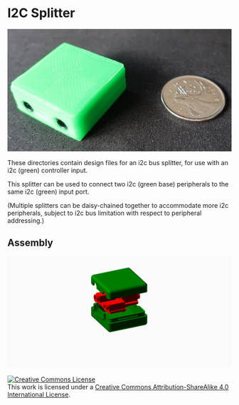# I2C Splitter

![I2C Splitter](images/i2c_splitter.png)

These directories contain design files for an i2c bus splitter, for use with an i2c (green) controller input.

This splitter can be used to connect two i2c (green base) peripherals to the same i2c (green) input port.

(Multiple splitters can be daisy-chained together to accommodate more i2c peripherals, subject to i2c bus limitation
with respect to peripheral addressing.)

## Assembly                                                                                                                                       

![Exploded View](images/i2c_splitter_exploded_view.png)  

<a rel="license" href="http://creativecommons.org/licenses/by-sa/4.0/">
<img alt="Creative Commons License" style="border-width:0" src="https://i.creativecommons.org/l/by-sa/4.0/88x31.png" />
</a><br />This work is licensed under a <a rel="license" href="http://creativecommons.org/licenses/by-sa/4.0/">
Creative Commons Attribution-ShareAlike 4.0 International License</a>.

